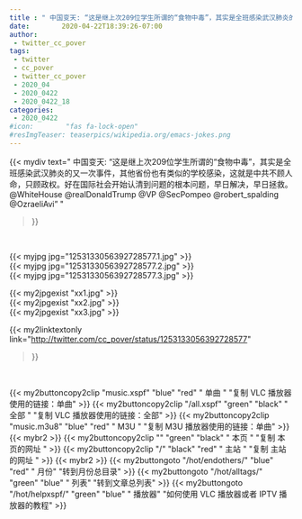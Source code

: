 ```yaml
---
title : " 中国变天: “这是继上次209位学生所谓的“食物中毒”，其实是全班感染武汉肺炎的又一次事件，其他省份也有类似的学校感染，这就是中共不顾人命，只顾政权。好在国际社会开始认清到问题的根本问题，早日解决，早日拯救。@WhiteHouse @realDonaldTrump @VP @SecPompeo @robert_spalding @OzraeliAvi”  "
date:        2020-04-22T18:39:26-07:00
author:
 - twitter_cc_pover
tags:
 - twitter
 - cc_pover
 - twitter_cc_pover
 - 2020_04
 - 2020_0422
 - 2020_0422_18
categories:
 - 2020_0422
#icon:        "fas fa-lock-open"
#resImgTeaser: teaserpics/wikipedia.org/emacs-jokes.png
---
```


{{< mydiv text=" 中国变天: “这是继上次209位学生所谓的“食物中毒”，其实是全班感染武汉肺炎的又一次事件，其他省份也有类似的学校感染，这就是中共不顾人命，只顾政权。好在国际社会开始认清到问题的根本问题，早日解决，早日拯救。@WhiteHouse @realDonaldTrump @VP @SecPompeo @robert_spalding @OzraeliAvi”  "
>}}
<br>


 {{< myjpg jpg="1253133056392728577.1.jpg" >}}<br>  {{< myjpg jpg="1253133056392728577.2.jpg" >}}<br>  {{< myjpg jpg="1253133056392728577.3.jpg" >}}<br> 

{{< my2jpgexist "xx1.jpg" >}}<br>
{{< my2jpgexist "xx2.jpg" >}}<br>
{{< my2jpgexist "xx3.jpg" >}}<br>


{{< my2linktextonly link="http://twitter.com/cc_pover/status/1253133056392728577"
>}}


<br>

{{< my2buttoncopy2clip "music.xspf"        "blue"   "red"    " 单曲 "  "复制 VLC 播放器使用的链接：单曲" >}} {{< my2buttoncopy2clip "/all.xspf"         "green"  "black"  " 全部 "  "复制 VLC 播放器使用的链接：全部" >}} {{< my2buttoncopy2clip "music.m3u8"        "blue"   "red"    " M3U  "    "复制 M3U 播放器使用的链接：单曲" >}} {{< mybr2 >}} {{< my2buttoncopy2clip ""                  "green"  "black"  " 本页 "    "复制 本页的网址 " >}} {{< my2buttoncopy2clip "/"                 "black"  "red"    " 主站 "    "复制 主站的网址 " >}} {{< mybr2 >}} {{< my2buttongoto      "/hot/endothers/"   "blue"   "red"    " 月份"   "转到月份总目录" >}} {{< my2buttongoto      "/hot/alltags/"     "green"  "blue"   " 列表"   "转到文章总列表" >}} {{< my2buttongoto      "/hot/helpxspf/"    "green"  "blue"   " 播放器" "如何使用 VLC 播放器或者 IPTV 播放器的教程" >}} 
